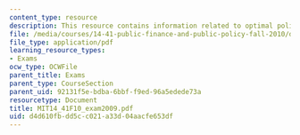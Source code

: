 ```yaml
---
content_type: resource
description: This resource contains information related to optimal policy.
file: /media/courses/14-41-public-finance-and-public-policy-fall-2010/d4d610fbdd5cc021a33d04aacfe653df_MIT14_41F10_exam2009.pdf
file_type: application/pdf
learning_resource_types:
- Exams
ocw_type: OCWFile
parent_title: Exams
parent_type: CourseSection
parent_uid: 92131f5e-bdba-6bbf-f9ed-96a5edede73a
resourcetype: Document
title: MIT14_41F10_exam2009.pdf
uid: d4d610fb-dd5c-c021-a33d-04aacfe653df
---
```

